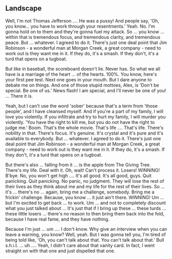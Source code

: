 
<!-- author: C -->


<div class="grid-row">

  <h2 class="title" >
    Landscape
  </h2>

  <p>Well, I'm not Thomas Jefferson .... He was a pussy! And people say, 'Oh,
  you know... you have to work through your resentments.' Yeah. No. I'm gonna
  hold on to them and they're gonna fuel my attack. So ... you know ...
  within that is tremendous focus, and tremendous clarity, and tremendous
  peace. But ... whatever. I agreed to do it. There's just one deal point
  that Jim Robinson - a wonderful man at Morgan Creek, a great company - need
  to work out is they want me in it. If they do, it's a smash. If they don't,
  it's a turd that opens on a tugboat.</p>

  <p> But like in baseball, the scoreboard doesn't lie. Never has. So what we
  all have is a marriage of the heart ... of the hearts. 100%. You know,
  here's your first pee test. Next one goes in your mouth. But I dare anyone
  to debate me on things. And one of those stupid mottoes, Alex, is 'Don't be
  special. Be one of us.' News flash! I am special, and I'll never be one of
  you! ... There it is.</p>

  <p>Yeah, but I can't use the word 'sober' because that's a term from 'those
  people', and I have cleansed myself. And if you're a part of my family, I
  will love you violently. If you infiltrate and try to hurt my family, I
  will murder you violently. 'You have the right to kill me, but you do not
  have the right to judge me.' Boom. That's the whole movie. That's life ....
  That's life. There's nobility in that. There's focus. It's genuine. It's
  crystal and it's pure and it's available to everybody.  But ... whatever. I
  agreed to do it. There's just one deal point that Jim Robinson - a
  wonderful man at Morgan Creek, a great company - need to work out is they
  want me in it. If they do, it's a smash. If they don't, it's a turd that
  opens on a tugboat.</p>

  <p>But there's also ... falling from it ... is the apple from The Giving
  Tree. There's my life. Deal with it. Oh, wait! Can't process it. Losers!
  WINNING! B'bye. No, you won't get high .... It's all good. It's all good,
  guys. Quit panicking. Quit panicking. No panic, no judgment. They will lose
  the rest of their lives as they think about me and my life for the rest of
  their lives. So ... it's ... there's no ... again, bring me a challenge,
  somebody. Bring me a frickin' challenge. Because, you know ... it just
  ain't there. WINNING! Um ... but I'm excited to get back ... to work. Um
  ... and not to completely discount what you just talked about ... It's just
  that if I bring up these ... these turds ... these little losers ...
  there's no reason to then bring them back into the fold, because I have
  real fame, and they have nothing.</p>

  <p>Because I'm just ... um .... I don't know. Why give an interview when
  you can leave a warning, you know?  Well, yeah. But I was gonna tell you,
  I'm tired of being told like, 'Oh, you can't talk about that. You can't
  talk about that.' Bull s.h.i.t. ... uh .... Yeah, I didn't care about that
  vanity card. In fact, I went straight on with that one and just dispelled
  that one.</p>
</div>
